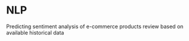 # NLP
Predicting sentiment analysis of e-commerce products review based on available historical data 
